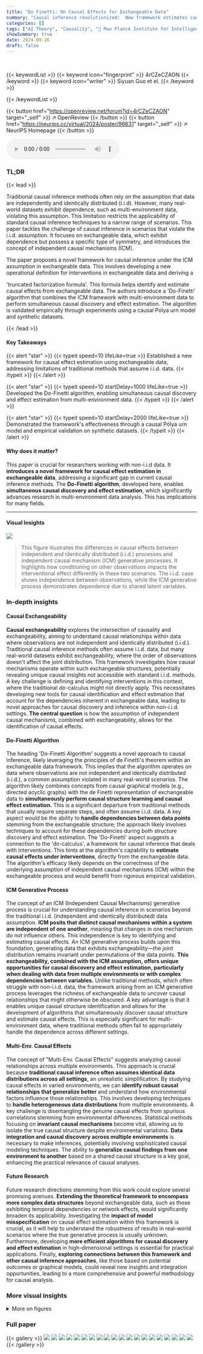 ```yaml
---
title: "Do Finetti: On Causal Effects for Exchangeable Data"
summary: "Causal inference revolutionized:  New framework estimates causal effects from exchangeable data, enabling simultaneous causal discovery and effect estimation via the Do-Finetti algorithm."
categories: []
tags: ["AI Theory", "Causality", "🏢 Max Planck Institute for Intelligent Systems",]
showSummary: true
date: 2024-09-26
draft: false
---
```


<br>

{{< keywordList >}}
{{< keyword icon="fingerprint" >}} 4rCZeCZAON {{< /keyword >}}
{{< keyword icon="writer" >}} Siyuan Guo et el. {{< /keyword >}}
 
{{< /keywordList >}}

{{< button href="https://openreview.net/forum?id=4rCZeCZAON" target="_self" >}}
↗ OpenReview
{{< /button >}}
{{< button href="https://neurips.cc/virtual/2024/poster/96631" target="_self" >}}
↗ NeurIPS Homepage
{{< /button >}}


<audio controls>
    <source src="https://ai-paper-reviewer.com/4rCZeCZAON/podcast.wav" type="audio/wav">
    Your browser does not support the audio element.
</audio>


### TL;DR


{{< lead >}}

Traditional causal inference methods often rely on the assumption that data are independently and identically distributed (i.i.d). However, many real-world datasets exhibit dependence, such as multi-environment data, violating this assumption. This limitation restricts the applicability of standard causal inference techniques to a narrow range of scenarios.  This paper tackles the challenge of causal inference in scenarios that violate the i.i.d. assumption.  It focuses on exchangeable data, which exhibit dependence but possess a specific type of symmetry, and introduces the concept of independent causal mechanisms (ICM). 

The paper proposes a novel framework for causal inference under the ICM assumption in exchangeable data.  This involves developing a new operational definition for interventions in exchangeable data and deriving a 

'truncated factorization formula'. This formula helps identify and estimate causal effects from exchangeable data.  The authors introduce a 'Do-Finetti' algorithm that combines the ICM framework with multi-environment data to perform simultaneous causal discovery and effect estimation. The algorithm is validated empirically through experiments using a causal Pólya urn model and synthetic datasets.

{{< /lead >}}


#### Key Takeaways

{{< alert "star" >}}
{{< typeit speed=10 lifeLike=true >}} Established a new framework for causal effect estimation using exchangeable data, addressing limitations of traditional methods that assume i.i.d. data. {{< /typeit >}}
{{< /alert >}}

{{< alert "star" >}}
{{< typeit speed=10 startDelay=1000 lifeLike=true >}} Developed the Do-Finetti algorithm, enabling simultaneous causal discovery and effect estimation from multi-environment data. {{< /typeit >}}
{{< /alert >}}

{{< alert "star" >}}
{{< typeit speed=10 startDelay=2000 lifeLike=true >}} Demonstrated the framework's effectiveness through a causal Pólya urn model and empirical validation on synthetic datasets. {{< /typeit >}}
{{< /alert >}}

#### Why does it matter?
This paper is crucial for researchers working with non-i.i.d data.  It **introduces a novel framework for causal effect estimation in exchangeable data**, addressing a significant gap in current causal inference methods.  The **Do-Finetti algorithm**, developed here, enables **simultaneous causal discovery and effect estimation**, which significantly advances research in multi-environment data analysis. This has implications for many fields.

------
#### Visual Insights



![](https://ai-paper-reviewer.com/4rCZeCZAON/figures_1_1.jpg)

> This figure illustrates the differences in causal effects between independent and identically distributed (i.i.d.) processes and independent causal mechanism (ICM) generative processes. It highlights how conditioning on other observations impacts the interventional effect differently in these two scenarios.  The i.i.d. case shows independence between observations, while the ICM generative process demonstrates dependence due to shared latent variables.







### In-depth insights


#### Causal Exchangeability
**Causal exchangeability** explores the intersection of causality and exchangeability, aiming to understand causal relationships within data where observations are not independent and identically distributed (i.i.d.).  Traditional causal inference methods often assume i.i.d. data, but many real-world datasets exhibit exchangeability, where the order of observations doesn't affect the joint distribution.  This framework investigates how causal mechanisms operate within such exchangeable structures, potentially revealing unique causal insights not accessible with standard i.i.d. methods.  A key challenge is defining and identifying interventions in this context, where the traditional *do*-calculus might not directly apply.  This necessitates developing new tools for causal identification and effect estimation that account for the dependencies inherent in exchangeable data, leading to novel approaches for causal discovery and inference within non-i.i.d. settings.  **The central question** is how the assumption of independent causal mechanisms, combined with exchangeability, allows for the identification of causal effects.

#### Do-Finetti Algorithm
The heading 'Do-Finetti Algorithm' suggests a novel approach to causal inference, likely leveraging the principles of de Finetti's theorem within an exchangeable data framework.  This implies that the algorithm operates on data where observations are not independent and identically distributed (i.i.d.), a common assumption violated in many real-world scenarios.  The algorithm likely combines concepts from causal graphical models (e.g., directed acyclic graphs) with the de Finetti representation of exchangeable data to **simultaneously perform causal structure learning and causal effect estimation.** This is a significant departure from traditional methods that usually require separate steps, and often assume i.i.d. data.  A key aspect would be the ability to **handle dependencies between data points** stemming from the exchangeable structure; the approach likely involves techniques to account for these dependencies during both structure discovery and effect estimation.  The 'Do-Finetti' aspect suggests a connection to the 'do-calculus', a framework for causal inference that deals with interventions.  This hints at the algorithm's capability to **estimate causal effects under interventions**, directly from the exchangeable data.  The algorithm's efficacy likely depends on the correctness of the underlying assumption of independent causal mechanisms (ICM) within the exchangeable process and would benefit from rigorous empirical validation.

#### ICM Generative Process
The concept of an ICM (Independent Causal Mechanisms) generative process is crucial for understanding causal inference in scenarios beyond the traditional i.i.d. (independent and identically distributed) data assumption.  **ICM posits that distinct causal mechanisms within a system are independent of one another**, meaning that changes in one mechanism do not influence others.  This independence is key to identifying and estimating causal effects.  An ICM generative process builds upon this foundation, generating data that exhibits exchangeability—the joint distribution remains invariant under permutations of the data points.  **This exchangeability, combined with the ICM assumption, offers unique opportunities for causal discovery and effect estimation, particularly when dealing with data from multiple environments or with complex dependencies between variables.**  Unlike traditional methods, which often struggle with non-i.i.d. data, the framework arising from an ICM generative process leverages the richness of exchangeable data to uncover causal relationships that might otherwise be obscured.  A key advantage is that it enables unique causal structure identification and allows for the development of algorithms that simultaneously discover causal structure and estimate causal effects. This is especially significant for multi-environment data, where traditional methods often fail to appropriately handle the dependence across different settings.

#### Multi-Env. Causal Effects
The concept of "Multi-Env. Causal Effects" suggests analyzing causal relationships across multiple environments.  This approach is crucial because **traditional causal inference often assumes identical data distributions across all settings**, an unrealistic simplification.  By studying causal effects in varied environments, we can **identify robust causal relationships that generalize better** and understand how environmental factors influence those relationships.  This involves developing techniques to **handle heterogeneous data distributions** from multiple environments.  A key challenge is disentangling the genuine causal effects from spurious correlations stemming from environmental differences. Statistical methods focusing on **invariant causal mechanisms** become vital, allowing us to isolate the true causal structure despite environmental variations.  **Data integration and causal discovery across multiple environments** is necessary to make inferences, potentially involving sophisticated causal modeling techniques. The ability to **generalize causal findings from one environment to another** based on a shared causal structure is a key goal, enhancing the practical relevance of causal analyses.

#### Future Research
Future research directions stemming from this work could explore several promising avenues. **Extending the theoretical framework to encompass more complex data structures** beyond exchangeable data, such as those exhibiting temporal dependencies or network effects, would significantly broaden its applicability.  Investigating the **impact of model misspecification** on causal effect estimation within this framework is crucial, as it will help to understand the robustness of results in real-world scenarios where the true generative process is usually unknown.  Furthermore, developing **more efficient algorithms for causal discovery and effect estimation** in high-dimensional settings is essential for practical applications.  Finally, **exploring connections between this framework and other causal inference approaches**, like those based on potential outcomes or graphical models, could reveal new insights and integration opportunities, leading to a more comprehensive and powerful methodology for causal analysis.


### More visual insights

<details>
<summary>More on figures
</summary>


![](https://ai-paper-reviewer.com/4rCZeCZAON/figures_3_1.jpg)

> This figure compares how the *do* operator affects causal inference in two different data generation processes: i.i.d. and ICM generative processes. In the i.i.d. case, fixing the exogenous variables (Ux and Uy) uniquely determines the observed variables (X and Y).  However, in the ICM generative process, fixing the causal de Finetti parameters (θ and ψ) only determines the distributions of X and Y, not their specific values. The figure illustrates how the *do* operator is redefined for ICM generative processes: by setting the intervened variable to a delta distribution and substituting the corresponding value in the other distributions.


![](https://ai-paper-reviewer.com/4rCZeCZAON/figures_8_1.jpg)

> The figure compares the performance of the proposed Do-Finetti method to the standard i.i.d. method in estimating causal effects and identifying the DAG structure in a bivariate setting.  The left panel shows the mean squared error (MSE) in causal effect estimation, while the right panel shows the accuracy of DAG identification.  The results demonstrate that the Do-Finetti method significantly outperforms the i.i.d. method, especially as the number of environments increases.


</details>






### Full paper

{{< gallery >}}
<img src="https://ai-paper-reviewer.com/4rCZeCZAON/1.png" class="grid-w50 md:grid-w33 xl:grid-w25" />
<img src="https://ai-paper-reviewer.com/4rCZeCZAON/2.png" class="grid-w50 md:grid-w33 xl:grid-w25" />
<img src="https://ai-paper-reviewer.com/4rCZeCZAON/3.png" class="grid-w50 md:grid-w33 xl:grid-w25" />
<img src="https://ai-paper-reviewer.com/4rCZeCZAON/4.png" class="grid-w50 md:grid-w33 xl:grid-w25" />
<img src="https://ai-paper-reviewer.com/4rCZeCZAON/5.png" class="grid-w50 md:grid-w33 xl:grid-w25" />
<img src="https://ai-paper-reviewer.com/4rCZeCZAON/6.png" class="grid-w50 md:grid-w33 xl:grid-w25" />
<img src="https://ai-paper-reviewer.com/4rCZeCZAON/7.png" class="grid-w50 md:grid-w33 xl:grid-w25" />
<img src="https://ai-paper-reviewer.com/4rCZeCZAON/8.png" class="grid-w50 md:grid-w33 xl:grid-w25" />
<img src="https://ai-paper-reviewer.com/4rCZeCZAON/9.png" class="grid-w50 md:grid-w33 xl:grid-w25" />
<img src="https://ai-paper-reviewer.com/4rCZeCZAON/10.png" class="grid-w50 md:grid-w33 xl:grid-w25" />
<img src="https://ai-paper-reviewer.com/4rCZeCZAON/11.png" class="grid-w50 md:grid-w33 xl:grid-w25" />
<img src="https://ai-paper-reviewer.com/4rCZeCZAON/12.png" class="grid-w50 md:grid-w33 xl:grid-w25" />
<img src="https://ai-paper-reviewer.com/4rCZeCZAON/13.png" class="grid-w50 md:grid-w33 xl:grid-w25" />
<img src="https://ai-paper-reviewer.com/4rCZeCZAON/14.png" class="grid-w50 md:grid-w33 xl:grid-w25" />
<img src="https://ai-paper-reviewer.com/4rCZeCZAON/15.png" class="grid-w50 md:grid-w33 xl:grid-w25" />
<img src="https://ai-paper-reviewer.com/4rCZeCZAON/16.png" class="grid-w50 md:grid-w33 xl:grid-w25" />
<img src="https://ai-paper-reviewer.com/4rCZeCZAON/17.png" class="grid-w50 md:grid-w33 xl:grid-w25" />
<img src="https://ai-paper-reviewer.com/4rCZeCZAON/18.png" class="grid-w50 md:grid-w33 xl:grid-w25" />
<img src="https://ai-paper-reviewer.com/4rCZeCZAON/19.png" class="grid-w50 md:grid-w33 xl:grid-w25" />
<img src="https://ai-paper-reviewer.com/4rCZeCZAON/20.png" class="grid-w50 md:grid-w33 xl:grid-w25" />
{{< /gallery >}}